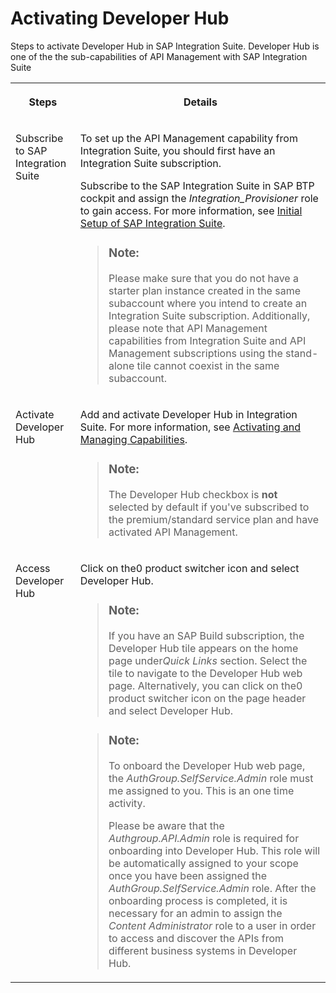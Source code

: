 <!-- loioa0fb69bf8ccf47b3b8487b64945e42cc -->

<link rel="stylesheet" type="text/css" href="css/sap-icons.css"/>

# Activating Developer Hub 

Steps to activate Developer Hub in SAP Integration Suite. Developer Hub is one of the the sub-capabilities of API Management with SAP Integration Suite


<table>
<tr>
<th valign="top">

Steps

</th>
<th valign="top">

Details

</th>
</tr>
<tr>
<td valign="top">

Subscribe to SAP Integration Suite 

</td>
<td valign="top">

To set up the API Management capability from Integration Suite, you should first have an Integration Suite subscription.

Subscribe to the SAP Integration Suite in SAP BTP cockpit and assign the *Integration\_Provisioner* role to gain access. For more information, see [Initial Setup of SAP Integration Suite](10-InitialSetup/initial-setup-of-sap-integration-suite-3dcf507.md).

> ### Note:  
> Please make sure that you do not have a starter plan instance created in the same subaccount where you intend to create an Integration Suite subscription. Additionally, please note that API Management capabilities from Integration Suite and API Management subscriptions using the stand-alone tile cannot coexist in the same subaccount.



</td>
</tr>
<tr>
<td valign="top">

Activate Developer Hub 

</td>
<td valign="top">

Add and activate Developer Hub in Integration Suite. For more information, see [Activating and Managing Capabilities](activating-and-managing-capabilities-2ffb343.md).

> ### Note:  
> The Developer Hub checkbox is **not** selected by default if you've subscribed to the premium/standard service plan and have activated API Management.



</td>
</tr>
<tr>
<td valign="top">

Access Developer Hub 

</td>
<td valign="top">

Click on the<span class="SAP-icons-V5"></span> product switcher icon and select Developer Hub.

> ### Note:  
> If you have an SAP Build subscription, the Developer Hub tile appears on the home page under*Quick Links* section. Select the tile to navigate to the Developer Hub web page. Alternatively, you can click on the<span class="SAP-icons-V5"></span> product switcher icon on the page header and select Developer Hub.

> ### Note:  
> To onboard the Developer Hub web page, the *AuthGroup.SelfService.Admin* role must me assigned to you. This is an one time activity.
> 
> Please be aware that the *Authgroup.API.Admin* role is required for onboarding into Developer Hub. This role will be automatically assigned to your scope once you have been assigned the *AuthGroup.SelfService.Admin* role. After the onboarding process is completed, it is necessary for an admin to assign the *Content Administrator* role to a user in order to access and discover the APIs from different business systems in Developer Hub.



</td>
</tr>
</table>

